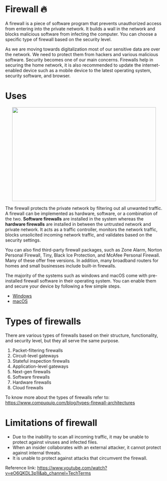 # Firewall :fire:

A firewall is a piece of software program that prevents unauthorized access from entering into the private network. It builds a wall in the network and blocks malicious software from infecting the computer. You can choose a specific type of firewall based on the security level.

As we are moving towards digitalization most of our sensitive data are over the network. We need to protect them from hackers and various malicious software. Security becomes one of our main concerns. Firewalls help in securing the home network, it is also recommended to update the internet-enabled device such as a mobile device to the latest operating system, security software, and browser.

# Uses

<p align="center">
  <img width="460" height="300" src="https://www.softwaretestinghelp.com/wp-content/qa/uploads/2018/07/Basic-Firewall-Network-Example-1.png">
</p>

The firewall protects the private network by filtering out all unwanted traffic. A firewall can be implemented as hardware, software, or a combination of the two. **Software firewalls** are installed in the system whereas the **hardware firewalls** are installed in between the untrusted network and private network. It acts as a traffic controller, monitors the network traffic, blocks unsolicited incoming network traffic, and validates based on the security settings.

You can also find third-party firewall packages, such as Zone Alarm, Norton Personal Firewall, Tiny, Black Ice Protection, and McAfee Personal Firewall. Many of these offer free versions. In addition, many broadband routers for homes and small businesses include built-in firewalls.

The majority of the systems such as windows and macOS come with pre-installed firewall software in their operating system.  You can enable them and secure your device by following a few simple steps.
* [Windows](https://support.microsoft.com/en-us/windows/turn-microsoft-defender-firewall-on-or-off-ec0844f7-aebd-0583-67fe-601ecf5d774f)
* [macOS](https://support.apple.com/en-in/HT201642)


# Types of firewalls

There are various types of firewalls based on their structure, functionality, and security level, but they all serve the same purpose.

  1. Packet-filtering firewalls
  2. Circuit-level gateways
  3. Stateful inspection firewalls
  4. Application-level gateways
  5. Next-gen firewalls
  6. Software firewalls
  7. Hardware firewalls
  8. Cloud firewalls

To know more about the types of firewalls refer to: https://www.compuquip.com/blog/types-firewall-architectures

# Limitations of firewall

* Due to the inability to scan all incoming traffic, it may be unable to protect against viruses and infected files.
* When an insider collaborates with an external attacker, it cannot protect against internal threats.
* It is unable to protect against attacks that circumvent the firewall.

Reference link: https://www.youtube.com/watch?v=eO6QKDL3p1I&ab_channel=TechTerms

